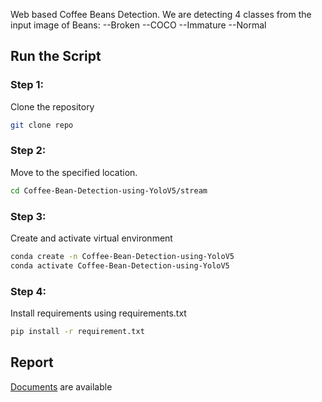 Web based Coffee Beans Detection.
We are detecting 4 classes from the input image of Beans:
--Broken
--COCO
--Immature
--Normal
## Run the Script
### Step 1:
Clone the repository
```bash
git clone repo
```
### Step 2:
Move to the specified location.
```bash
cd Coffee-Bean-Detection-using-YoloV5/stream
```
### Step 3:
Create and activate virtual environment
```bash
conda create -n Coffee-Bean-Detection-using-YoloV5
conda activate Coffee-Bean-Detection-using-YoloV5
```
### Step 4:
Install requirements using requirements.txt
```bash
pip install -r requirement.txt
```

## Report

[Documents](https://github.com/fahadahmedkhokhar/Coffee-Bean-Detection-using-YoloV5/blob/master/Report.docx) are available

